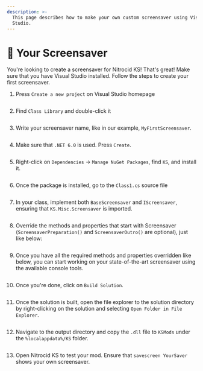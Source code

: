 ```yaml
---
description: >-
  This page describes how to make your own custom screensaver using Visual
  Studio.
---
```


# 🌌 Your Screensaver

You're looking to create a screensaver for Nitrocid KS! That's great! Make sure that you have Visual Studio installed. Follow the steps to create your first screensaver.

1.  Press `Create a new project` on Visual Studio homepage

    <figure><img src="../../../.gitbook/assets/image (65).png" alt=""><figcaption></figcaption></figure>
2.  Find `Class Library` and double-click it

    <figure><img src="../../../.gitbook/assets/image (41).png" alt=""><figcaption></figcaption></figure>
3.  Write your screensaver name, like in our example, `MyFirstScreensaver`.

    <figure><img src="../../../.gitbook/assets/image (57).png" alt=""><figcaption></figcaption></figure>
4.  Make sure that `.NET 6.0` is used. Press `Create`.

    <figure><img src="../../../.gitbook/assets/image (43).png" alt=""><figcaption></figcaption></figure>
5.  Right-click on `Dependencies` -> `Manage NuGet Packages`, find `KS`, and install it.

    <figure><img src="../../../.gitbook/assets/image (12).png" alt=""><figcaption></figcaption></figure>
6.  Once the package is installed, go to the `Class1.cs` source file

    <figure><img src="../../../.gitbook/assets/image (67).png" alt=""><figcaption></figcaption></figure>
7.  In your class, implement both `BaseScreensaver` and `IScreensaver`, ensuring that `KS.Misc.Screensaver` is imported.

    <figure><img src="../../../.gitbook/assets/image (20).png" alt=""><figcaption></figcaption></figure>
8.  Override the methods and properties that start with Screensaver (`ScreensaverPreparation()` and `ScreensaverOutro()` are optional), just like below:

    <figure><img src="../../../.gitbook/assets/image (3).png" alt=""><figcaption></figcaption></figure>
9.  Once you have all the required methods and properties overridden like below, you can start working on your state-of-the-art screensaver using the available console tools.

    <figure><img src="../../../.gitbook/assets/image (77).png" alt=""><figcaption></figcaption></figure>
10. Once you're done, click on `Build Solution`.

    <figure><img src="../../../.gitbook/assets/image (4).png" alt=""><figcaption></figcaption></figure>
11. Once the solution is built, open the file explorer to the solution directory by right-clicking on the solution and selecting `Open Folder in File Explorer`.

    <figure><img src="../../../.gitbook/assets/image (71).png" alt=""><figcaption></figcaption></figure>
12. Navigate to the output directory and copy the `.dll` file to `KSMods` under the `%localappdata%/KS` folder.

    <figure><img src="../../../.gitbook/assets/image (33).png" alt=""><figcaption></figcaption></figure>
13. Open Nitrocid KS to test your mod. Ensure that `savescreen YourSaver` shows your own screensaver.

    <figure><img src="../../../.gitbook/assets/image (78).png" alt=""><figcaption></figcaption></figure>

